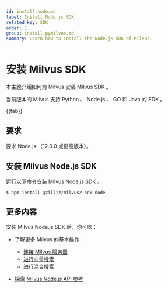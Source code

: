 ```yaml
---
id: install-node.md
label: Install Node.js SDK
related_key: SDK
order: 1
group: install-pymilvus.md
summary: Learn how to install the Node.js SDK of Milvus.
---
```


# 安装 Milvus SDK



本主题介绍如何为 Milvus 安装 Milvus SDK 。

当前版本的 Milvus 支持 Python 、 Node.js 、 GO 和 Java 的 SDK 。

{{tab}}

## 要求

要求 Node.js （12.0.0 或更高版本）。

## 安装 Milvus Node.js SDK

运行以下命令安装 Milvus Node.js SDK 。

```
$ npm install @zilliz/milvus2-sdk-node
```

## 更多内容

安装 Milvus Node.js SDK 后，你可以：

- 了解更多 Milvus 的基本操作：
  - [连接 Milvus 服务器](manage_connection.md)
  - [进行向量搜索](search.md)
  - [进行混合搜索](hybridsearch.md)

- 探索 [Milvus Node.js API 参考](/api-reference/node/v{{var.milvus_node_sdk_version}}/tutorial.html)

